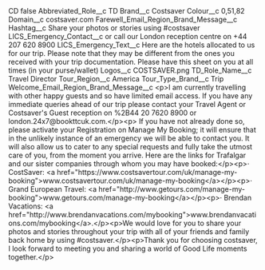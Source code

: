 <?xml version="1.0" encoding="UTF-8"?>
<CustomMetadata xmlns="http://soap.sforce.com/2006/04/metadata" xmlns:xsi="http://www.w3.org/2001/XMLSchema-instance" xmlns:xsd="http://www.w3.org/2001/XMLSchema">
    <label>CD</label>
    <protected>false</protected>
    <values>
        <field>Abbreviated_Role__c</field>
        <value xsi:type="xsd:string">TD</value>
    </values>
    <values>
        <field>Brand__c</field>
        <value xsi:type="xsd:string">Costsaver</value>
    </values>
    <values>
        <field>Colour__c</field>
        <value xsi:type="xsd:string">0,51,82</value>
    </values>
    <values>
        <field>Domain__c</field>
        <value xsi:type="xsd:string">costsaver.com</value>
    </values>
    <values>
        <field>Farewell_Email_Region_Brand_Message__c</field>
        <value xsi:nil="true"/>
    </values>
    <values>
        <field>Hashtag__c</field>
        <value xsi:type="xsd:string">Share your photos or stories using #costsaver</value>
    </values>
    <values>
        <field>LICS_Emergency_Contact__c</field>
        <value xsi:type="xsd:string">or call our London reception centre on +44 207 620 8900</value>
    </values>
    <values>
        <field>LICS_Emergency_Text__c</field>
        <value xsi:type="xsd:string">Here are the hotels allocated to us for our trip. Please note that they may be different from the ones you received with your trip 
documentation. Please have this sheet on you at all times (in your purse/wallet)</value>
    </values>
    <values>
        <field>Logos__c</field>
        <value xsi:type="xsd:string">COSTSAVER.png</value>
    </values>
    <values>
        <field>TD_Role_Name__c</field>
        <value xsi:type="xsd:string">Travel Director</value>
    </values>
    <values>
        <field>Tour_Region__c</field>
        <value xsi:type="xsd:string">America</value>
    </values>
    <values>
        <field>Tour_Type_Brand__c</field>
        <value xsi:type="xsd:string">Trip</value>
    </values>
    <values>
        <field>Welcome_Email_Region_Brand_Message__c</field>
        <value xsi:type="xsd:string">&lt;p&gt;I am currently travelling with other happy guests and so have limited email access. If you have any immediate queries ahead of our trip please contact your Travel Agent or Costsaver&apos;s Guest reception on %2B44 20 7620 8900 or london.24x7@bookttcuk.com.&lt;/p&gt;&lt;p&gt; If you have not already done so, please activate your Registration on Manage My Booking; it will ensure that in the unlikely instance of an emergency we will be able to contact you. It will also allow us to cater to any special requests and fully take the utmost care of you, from the moment you arrive. Here are the links for Trafalgar and our sister companies through whom you may have booked:&lt;/p&gt;&lt;p&gt;· CostSaver: &lt;a href=&quot;https://www.costsavertour.com/uk/manage-my-booking&quot;&gt;www.costsavertour.com/uk/manage-my-booking&lt;/a&gt;&lt;/p&gt;&lt;p&gt;· Grand European Travel: &lt;a href=&quot;http://www.getours.com/manage-my-booking&quot;&gt;www.getours.com/manage-my-booking&lt;/a&gt;&lt;/p&gt;&lt;p&gt;· Brendan Vacations: &lt;a href=&quot;http://www.brendanvacations.com/mybooking&quot;&gt;www.brendanvacations.com/mybooking&lt;/a&gt;.&lt;/p&gt;&lt;p&gt;We would love for you to share your photos and stories throughout your trip with all of your friends and family back home by using #costsaver.&lt;/p&gt;&lt;p&gt;Thank you for choosing costsaver, I look forward to meeting you and sharing a world of Good Life moments together.&lt;/p&gt;</value>
    </values>
</CustomMetadata>
